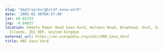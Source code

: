 ```yaml
---
slug: "daytrip/eu/gb/raf-saxa-vord"
date: '2001-01-30T04:37:00'
lat: 60.82793
lng: -0.84037
location: Remote Radar Head Saxa Vord, Holsens Road, Braehead, Unst, Saxa Vord, Shetland
  Islands, ZE2 9EF, United Kingdom
external_url: https://en.wikipedia.org/wiki/RRH_Saxa_Vord
title: RAF Saxa Vord
---
```




